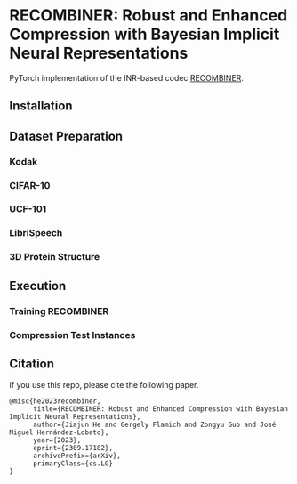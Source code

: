 ﻿# RECOMBINER: Robust and Enhanced Compression with Bayesian Implicit Neural Representations

PyTorch implementation of the INR-based codec [RECOMBINER](https://arxiv.org/abs/2309.17182). 

## Installation

## Dataset Preparation

### Kodak
### CIFAR-10
### UCF-101
### LibriSpeech
### 3D Protein Structure


## Execution

### Training RECOMBINER

### Compression Test Instances


## Citation
If you use this repo, please cite the following paper.
```
@misc{he2023recombiner,
      title={RECOMBINER: Robust and Enhanced Compression with Bayesian Implicit Neural Representations}, 
      author={Jiajun He and Gergely Flamich and Zongyu Guo and José Miguel Hernández-Lobato},
      year={2023},
      eprint={2309.17182},
      archivePrefix={arXiv},
      primaryClass={cs.LG}
}
```
